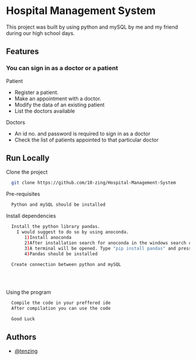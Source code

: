 
# Hospital Management System

This project was built by using python and mySQL by me and my friend during our high school days.


## Features
###    You can sign in as a doctor or a patient

  Patient
- Register a patient.
- Make an appointment with a doctor. 
- Modify the data of an existing patient
- List the doctors available 




 Doctors 
 - An id no. and password is required to sign in as a doctor
 - Check the list of patients appointed to that particular doctor



## Run Locally

Clone the project

```bash
  git clone https://github.com/10-zing/Hospital-Management-System
```

Pre-requisites

```bash
  Python and mySQL should be installed
```

Install dependencies

```bash
  Install the python library pandas.
    I would suggest to do so by using anoconda.
       1)Install anoconda
       2)After installation search for anoconda in the windows search option and click on anoconda powershell prompt
       3)A terminal will be opened. Type "pip install pandas" and press enter
       4)Pandas should be installed
  
  Create connection between python and mySQL
   
  
  


```

Using the program

```bash
  Compile the code in your preffered ide
  After compilation you can use the code 

  Good Luck
```


## Authors

- [@tenzing](https://www.github.com/10-zing)
